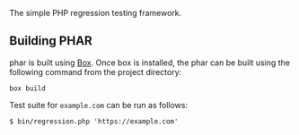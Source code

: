 The simple PHP regression testing framework.

## Building PHAR

phar is built using [Box](https://github.com/box-project/). Once box is installed, the phar can be built using
the following command from the project directory:

```
box build
```

Test suite for `example.com` can be run as follows:

```
$ bin/regression.php 'https://example.com'
```
